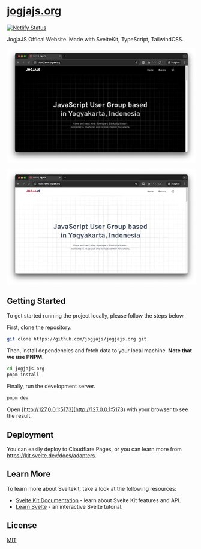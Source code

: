 # [jogjajs.org](https://jogjajs.org)

[![Netlify Status](https://api.netlify.com/api/v1/badges/f4fd7738-6e28-404c-97db-3dd6fd08fcdd/deploy-status)](https://app.netlify.com/sites/jogjajs/deploys)

JogjaJS Offical Website. Made with SvelteKit, TypeScript, TailwindCSS.

![JogjaJS](docs/jogjajs-dark.webp)

![JogjaJS](docs/jogjajs-light.webp)

## Getting Started

To get started running the project locally, please follow the steps below.

First, clone the repository.

```bash
git clone https://github.com/jogjajs/jogjajs.org.git
```

Then, install dependencies and fetch data to your local machine. **Note that we use PNPM.**

```bash
cd jogjajs.org
pnpm install
```

Finally, run the development server.

```bash
pnpm dev
```

Open [http://127.0.0.1:5173](http://127.0.0.1:5173) with your browser to see the result.

## Deployment

You can easily deploy to Cloudflare Pages, or you can learn more from https://kit.svelte.dev/docs/adapters.

## Learn More

To learn more about Sveltekit, take a look at the following resources:

- [Svelte Kit Documentation](https://kit.svelte.dev/docs/introduction) - learn about Svelte Kit features and API.
- [Learn Svelte](https://learn.svelte.dev/tutorial/welcome-to-svelte) - an interactive Svelte tutorial.

## License

[MIT](https://choosealicense.com/licenses/mit/)

